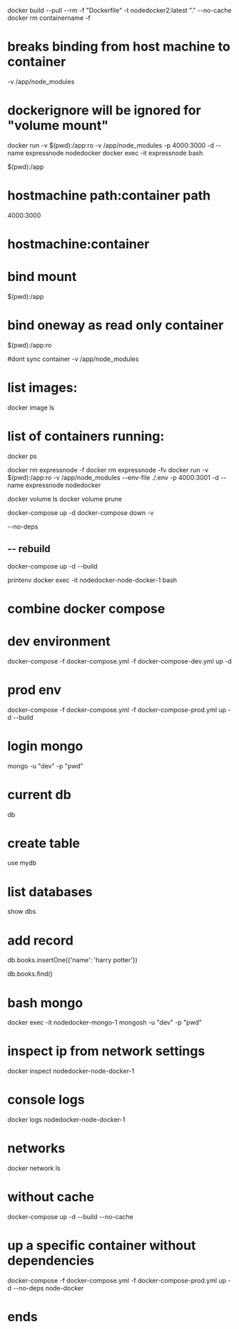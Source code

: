 docker build --pull --rm -f "Dockerfile" -t nodedocker2:latest "." --no-cache  
docker rm containername -f

# breaks binding from host machine to container
-v /app/node_modules 

# dockerignore will be ignored for "volume mount"
docker run -v $(pwd):/app:ro -v /app/node_modules -p 4000:3000 -d --name expressnode nodedocker
docker exec -it expressnode bash     

$(pwd):/app
# hostmachine path:container path

4000:3000
# hostmachine:container


# bind mount
$(pwd):/app 

# bind oneway as read only container
$(pwd):/app:ro

#dont sync container
-v /app/node_modules

# list images:
docker image ls

# list of containers running:
docker ps


docker rm expressnode -f
docker rm expressnode -fv
docker run -v $(pwd):/app:ro -v /app/node_modules --env-file ./.env -p 4000:3001 -d --name expressnode nodedocker


docker volume ls
docker volume prune

docker-compose up -d
docker-compose down -v

--no-deps

## -- rebuild 
docker-compose up -d --build

printenv
docker exec -it nodedocker-node-docker-1 bash


 # combine docker compose
 # dev environment
 docker-compose -f docker-compose.yml -f docker-compose-dev.yml up -d
 # prod env
 docker-compose -f docker-compose.yml -f docker-compose-prod.yml up -d --build

# login mongo
 mongo -u "dev" -p "pwd"
 # current db
 db 
 
 # create table

 use mydb
 
 
 # list databases

 show dbs

 # add record
 db.books.insertOne({'name': 'harry potter'})


 db.books.find()

# bash mongo
 docker exec -it nodedocker-mongo-1 mongosh -u "dev" -p "pwd"

# inspect ip from network settings 
 docker inspect nodedocker-node-docker-1 

 # console logs

 docker logs nodedocker-node-docker-1 

 # networks

 docker network ls

# without cache
 docker-compose up -d --build --no-cache

# up a specific container without dependencies
 docker-compose -f docker-compose.yml -f docker-compose-prod.yml up -d --no-deps node-docker

 # ends